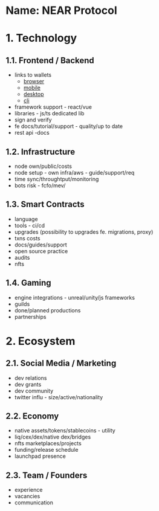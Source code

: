 Name: NEAR Protocol
===

# 1. Technology
## 1.1.  Frontend / Backend

- links to wallets
	-   [browser](PASTE_LINK_HERE)
	-   [mobile](PASTE_LINK_HERE)
	-   [desktop](PASTE_LINK_HERE)
	-   [cli](PASTE_LINK_HERE)
-   framework support - react/vue
-   libraries - js/ts dedicated lib
-   sign and verify
-   fe docs/tutorial/support - quality/up to date
-   rest api -docs

## 1.2.  Infrastructure
-   node own/public/costs
-   node setup - own infra/aws - guide/support/req
-   time sync/throughtput/monitoring
-   bots risk - fcfo/mev/
  
## 1.3.  Smart Contracts
-   language
-   tools - ci/cd
-   upgrades (possibility to upgrades fe. migrations, proxy)
-   txns costs
-   docs/guides/support
-   open source practice
-   audits
-   nfts

## 1.4. Gaming
-   engine integrations - unreal/unity/js frameworks
-   guilds
-   done/planned productions
-   partnerships

# 2. Ecosystem
## 2.1.  Social Media / Marketing
-   dev relations
-   dev grants
-   dev community
-   twitter influ - size/active/nationality
  
## 2.2. Economy
-   native assets/tokens/stablecoins - utility
-   liq/cex/dex/native dex/bridges
-   nfts marketplaces/projects
-   funding/release schedule
-   launchpad presence

## 2.3. Team / Founders
- experience
- vacancies
- communication
